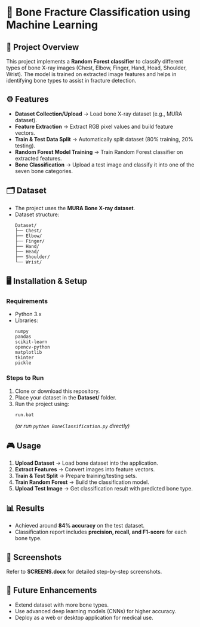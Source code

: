 # 🦴 Bone Fracture Classification using Machine Learning  

## 📌 Project Overview  
This project implements a **Random Forest classifier** to classify different types of bone X-ray images (Chest, Elbow, Finger, Hand, Head, Shoulder, Wrist). The model is trained on extracted image features and helps in identifying bone types to assist in fracture detection.  

## ⚙️ Features  
- **Dataset Collection/Upload** → Load bone X-ray dataset (e.g., MURA dataset).  
- **Feature Extraction** → Extract RGB pixel values and build feature vectors.  
- **Train & Test Data Split** → Automatically split dataset (80% training, 20% testing).  
- **Random Forest Model Training** → Train Random Forest classifier on extracted features.  
- **Bone Classification** → Upload a test image and classify it into one of the seven bone categories.  

## 🗂️ Dataset  
- The project uses the **MURA Bone X-ray dataset**.  
- Dataset structure:  
  ```
  Dataset/
  ├── Chest/
  ├── Elbow/
  ├── Finger/
  ├── Hand/
  ├── Head/
  ├── Shoulder/
  └── Wrist/
  ```  

## 🖥️ Installation & Setup  
### Requirements  
- Python 3.x  
- Libraries:  
  ```
  numpy  
  pandas  
  scikit-learn  
  opencv-python  
  matplotlib  
  tkinter  
  pickle  
  ```  

### Steps to Run  
1. Clone or download this repository.  
2. Place your dataset in the **Dataset/** folder.  
3. Run the project using:  
   ```bash
   run.bat
   ```  
   *(or run `python BoneClassification.py` directly)*  

## 🎮 Usage  
1. **Upload Dataset** → Load bone dataset into the application.  
2. **Extract Features** → Convert images into feature vectors.  
3. **Train & Test Split** → Prepare training/testing sets.  
4. **Train Random Forest** → Build the classification model.  
5. **Upload Test Image** → Get classification result with predicted bone type.  

## 📊 Results  
- Achieved around **84% accuracy** on the test dataset.  
- Classification report includes **precision, recall, and F1-score** for each bone type.  

## 📸 Screenshots  
Refer to **SCREENS.docx** for detailed step-by-step screenshots.  

## 📌 Future Enhancements  
- Extend dataset with more bone types.  
- Use advanced deep learning models (CNNs) for higher accuracy.  
- Deploy as a web or desktop application for medical use.  
